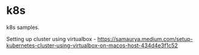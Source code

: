 # k8s
k8s samples.

Setting up cluster using virtualbox - https://samaurya.medium.com/setup-kubernetes-cluster-using-virtualbox-on-macos-host-434d4e3f1c52
